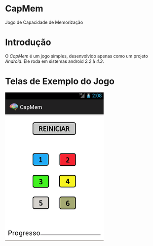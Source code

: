CapMem
======
Jogo de Capacidade de Memorização

# Introdução
O _CapMem_ é um jogo simples, desenvolvido apenas como um projeto _Android_. Ele roda em sistemas android _2.2_ à _4.3_.

# Telas de Exemplo do Jogo
![CapMem](https://github.com/CharlesGarrocho/CapMem/raw/master/samples/tela_inicial.png)
